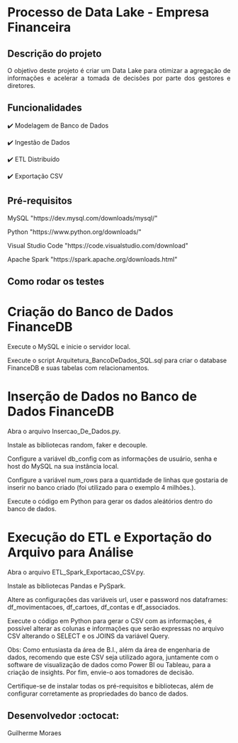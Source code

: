 <h1>Processo de Data Lake - Empresa Financeira</h1>

## Descrição do projeto 

<p align="justify">
  O objetivo deste projeto é criar um Data Lake para otimizar a agregação de informações e acelerar a tomada de decisões por parte dos gestores e diretores.
</p>

## Funcionalidades

:heavy_check_mark: Modelagem de Banco de Dados

:heavy_check_mark: Ingestão de Dados

:heavy_check_mark: ETL Distribuído

:heavy_check_mark: Exportação CSV


## Pré-requisitos

<dl>MySQL "https://dev.mysql.com/downloads/mysql/"</dl>
<dl>Python "https://www.python.org/downloads/"</dl>
<dl>Visual Studio Code "https://code.visualstudio.com/download"</dl>
<dl>Apache Spark "https://spark.apache.org/downloads.html"</dl>



## Como rodar os testes

# Criação do Banco de Dados FinanceDB

<p>Execute o MySQL e inicie o servidor local.</p>
<p>Execute o script Arquitetura_BancoDeDados_SQL.sql para criar o database FinanceDB e suas tabelas com relacionamentos.</p>

# Inserção de Dados no Banco de Dados FinanceDB

<p>Abra o arquivo Insercao_De_Dados.py.</p>
<p>Instale as bibliotecas random, faker e decouple.</p>
<p>Configure a variável db_config com as informações de usuário, senha e host do MySQL na sua instância local.</p>
<p>Configure a variável num_rows para a quantidade de linhas que gostaria de inserir no banco criado (foi utilizado para o exemplo 4 milhões.).</p>
<p>Execute o código em Python para gerar os dados aleátórios dentro do banco de dados.</p>

# Execução do ETL e Exportação do Arquivo para Análise 

<p>Abra o arquivo ETL_Spark_Exportacao_CSV.py.</p>
<p>Instale as bibliotecas Pandas e PySpark.</p>
<p>Altere as configurações das variáveis url, user e password nos dataframes: df_movimentacoes, df_cartoes, df_contas e df_associados.</p>
<p>Execute o código em Python para gerar o CSV com as informações, é possível alterar as colunas e informações que serão expressas no arquivo CSV alterando o SELECT e os JOINS da variável Query.</p>
<p>Obs: Como entusiasta da área de B.I., além da área de engenharia de dados, recomendo que este CSV seja utilizado agora, juntamente com o software de visualização de dados como Power BI ou Tableau, para a criação de insights. Por fim, envie-o aos tomadores de decisão.</p>


<p>Certifique-se de instalar todas os pré-requisitos e bibliotecas, além de configurar corretamente as propriedades do banco de dados.

## Desenvolvedor :octocat:
Guilherme Moraes

